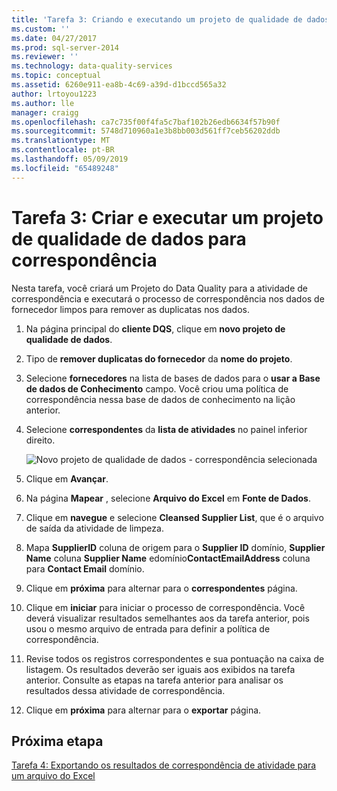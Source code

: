 ```yaml
---
title: 'Tarefa 3: Criando e executando um projeto de qualidade de dados para correspondência | Microsoft Docs'
ms.custom: ''
ms.date: 04/27/2017
ms.prod: sql-server-2014
ms.reviewer: ''
ms.technology: data-quality-services
ms.topic: conceptual
ms.assetid: 6260e911-ea8b-4c69-a39d-d1bccd565a32
author: lrtoyou1223
ms.author: lle
manager: craigg
ms.openlocfilehash: ca7c735f00f4fa5c7baf102b26edb6634f57b90f
ms.sourcegitcommit: 5748d710960a1e3b8bb003d561ff7ceb56202ddb
ms.translationtype: MT
ms.contentlocale: pt-BR
ms.lasthandoff: 05/09/2019
ms.locfileid: "65489248"
---
```

# <a name="task-3-creating-and-running-a-data-quality-project-for-matching"></a>Tarefa 3: Criar e executar um projeto de qualidade de dados para correspondência
  Nesta tarefa, você criará um Projeto do Data Quality para a atividade de correspondência e executará o processo de correspondência nos dados de fornecedor limpos para remover as duplicatas nos dados.  
  
1.  Na página principal do **cliente DQS**, clique em **novo projeto de qualidade de dados**.  
  
2.  Tipo de **remover duplicatas do fornecedor** da **nome do projeto**.  
  
3.  Selecione **fornecedores** na lista de bases de dados para o **usar a Base de dados de Conhecimento** campo. Você criou uma política de correspondência nessa base de dados de conhecimento na lição anterior.  
  
4.  Selecione **correspondentes** da **lista de atividades** no painel inferior direito.  
  
     ![Novo projeto de qualidade de dados - correspondência selecionada](../../2014/tutorials/media/et-creatingandrunningadqpformatching.jpg "novo projeto de qualidade de dados - correspondência selecionada")  
  
5.  Clique em **Avançar**.  
  
6.  Na página **Mapear** , selecione **Arquivo do Excel** em **Fonte de Dados**.  
  
7.  Clique em **navegue** e selecione **Cleansed Supplier List**, que é o arquivo de saída da atividade de limpeza.  
  
8.  Mapa **SupplierID** coluna de origem para o **Supplier ID** domínio, **Supplier Name** coluna **Supplier Name** edomínio**ContactEmailAddress** coluna para **Contact Email** domínio.  
  
9. Clique em **próxima** para alternar para o **correspondentes** página.  
  
10. Clique em **iniciar** para iniciar o processo de correspondência. Você deverá visualizar resultados semelhantes aos da tarefa anterior, pois usou o mesmo arquivo de entrada para definir a política de correspondência.  
  
11. Revise todos os registros correspondentes e sua pontuação na caixa de listagem. Os resultados deverão ser iguais aos exibidos na tarefa anterior. Consulte as etapas na tarefa anterior para analisar os resultados dessa atividade de correspondência.  
  
12. Clique em **próxima** para alternar para o **exportar** página.  
  
## <a name="next-step"></a>Próxima etapa  
 [Tarefa 4: Exportando os resultados de correspondência de atividade para um arquivo do Excel](../../2014/tutorials/task-4-exporting-the-results-from-matching-activity-to-an-excel-file.md)  
  
  
